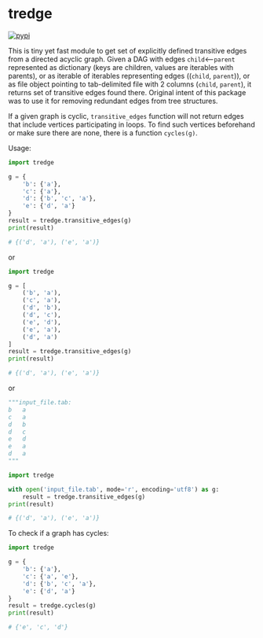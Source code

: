 # tredge

[![pypi][pypi-img]][pypi-url]

[pypi-img]: https://img.shields.io/pypi/v/tredge?style=plastic
[pypi-url]: https://pypi.org/project/tredge/

This is tiny yet fast module to get set of explicitly defined transitive edges from a directed acyclic graph. Given a DAG with edges `child`<--`parent` represented as dictionary (keys are children, values are iterables with parents), or as iterable of iterables representing edges ((`child`, `parent`)), or as file object pointing to tab-delimited file with 2 columns (`child`, `parent`), it returns set of transitive edges found there. Original intent of this package was to use it for removing redundant edges from tree structures.

If a given graph is cyclic, `transitive_edges` function will not return edges that include vertices participating in loops. To find such vertices beforehand or make sure there are none, there is a function `cycles(g)`.

Usage:

```python
import tredge

g = {
    'b': {'a'},
    'c': {'a'},
    'd': {'b', 'c', 'a'},
    'e': {'d', 'a'}
}
result = tredge.transitive_edges(g)
print(result)

# {('d', 'a'), ('e', 'a')}
```

or

```python
import tredge

g = [
    ('b', 'a'),
    ('c', 'a'),
    ('d', 'b'),
    ('d', 'c'),
    ('e', 'd'),
    ('e', 'a'),
    ('d', 'a')
]
result = tredge.transitive_edges(g)
print(result)

# {('d', 'a'), ('e', 'a')}
```

or

```python
"""input_file.tab:
b	a
c	a
d	b
d	c
e	d
e	a
d	a
"""

import tredge

with open('input_file.tab', mode='r', encoding='utf8') as g:
    result = tredge.transitive_edges(g)
print(result)

# {('d', 'a'), ('e', 'a')}
```

To check if a graph has cycles:

```python
import tredge

g = {
    'b': {'a'},
    'c': {'a', 'e'},
    'd': {'b', 'c', 'a'},
    'e': {'d', 'a'}
}
result = tredge.cycles(g)
print(result)

# {'e', 'c', 'd'}
```
